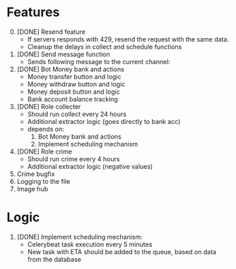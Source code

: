 # Features
0. [DONE] Resend feature
    - If servers responds with 429, resend the request with the same data.
    - Cleanup the delays in collect and schedule functions
1. [DONE] Send message function
    - Sends following message to the current channel:
2. [DONE] Bot Money bank and actions
    - Money transfer button and logic
    - Money withdraw button and logic
    - Money deposit button and logic
    - Bank account balance tracking
3. [DONE] Role collecter
    - Should run collect every 24 hours
    - Additional extractor logic (goes directly to bank acc)
    - depends on:
        1. Bot Money bank and actions
        2. Implement scheduling mechanism
4. [DONE] Role crime
    - Should run crime every 4 hours
    - Additional extractor logic (negative values)
5. Crime bugfix
6. Logging to the file
7. Image hub

# Logic
1. [DONE] Implement scheduling mechanism:
    - Celerybeat task execution every 5 minutes
    - New task with ETA should be added to the queue, based on data from the database